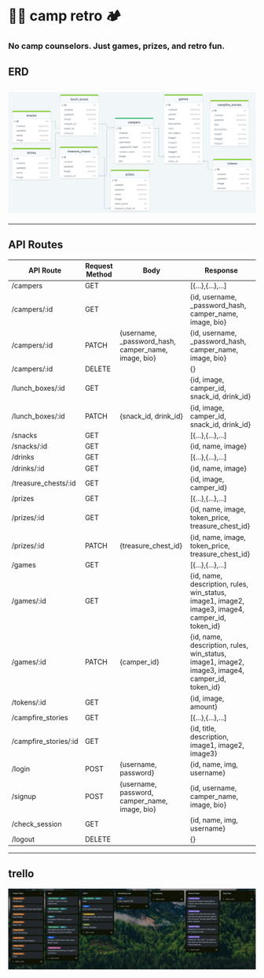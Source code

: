 # 🌲🌖 camp retro 🏕️

### No camp counselors. Just games, prizes, and retro fun.

## ERD

## <img src="images/ERD.png">

---

## API Routes

| API Route             | Request Method | Body                                                 | Response                                                                                        |
| --------------------- | -------------- | ---------------------------------------------------- | ----------------------------------------------------------------------------------------------- |
| /campers              | GET            |                                                      | [{...},{...},...]                                                                               |
| /campers/:id          | GET            |                                                      | {id, username, \_password_hash, camper_name, image, bio}                                        |
| /campers/:id          | PATCH          | {username, \_password_hash, camper_name, image, bio} | {id, username, \_password_hash, camper_name, image, bio}                                        |
| /campers/:id          | DELETE         |                                                      | {}                                                                                              |
| /lunch_boxes/:id      | GET            |                                                      | {id, image, camper_id, snack_id, drink_id}                                                      |
| /lunch_boxes/:id      | PATCH          | {snack_id, drink_id}                                 | {id, image, camper_id, snack_id, drink_id}                                                      |
| /snacks               | GET            |                                                      | [{...},{...},...]                                                                               |
| /snacks/:id           | GET            |                                                      | {id, name, image}                                                                               |
| /drinks               | GET            |                                                      | [{...},{...},...]                                                                               |
| /drinks/:id           | GET            |                                                      | {id, name, image}                                                                               |
| /treasure_chests/:id  | GET            |                                                      | {id, image, camper_id}                                                                          |
| /prizes               | GET            |                                                      | [{...},{...},...]                                                                               |
| /prizes/:id           | GET            |                                                      | {id, name, image, token_price, treasure_chest_id}                                               |
| /prizes/:id           | PATCH          | {treasure_chest_id}                                  | {id, name, image, token_price, treasure_chest_id}                                               |
| /games                | GET            |                                                      | [{...},{...},...]                                                                               |
| /games/:id            | GET            |                                                      | {id, name, description, rules, win_status, image1, image2, image3, image4, camper_id, token_id} |
| /games/:id            | PATCH          | {camper_id}                                          | {id, name, description, rules, win_status, image1, image2, image3, image4, camper_id, token_id} |
| /tokens/:id           | GET            |                                                      | {id, image, amount}                                                                             |
| /campfire_stories     | GET            |                                                      | [{...},{...},...]                                                                               |
| /campfire_stories/:id | GET            |                                                      | {id, title, description, image1, image2, image3}                                                |
| /login                | POST           | {username, password}                                 | {id, name, img, username}                                                                       |
| /signup               | POST           | {username, password, camper_name, image, bio}        | {id, username, camper_name, image, bio}                                                         |
| /check_session        | GET            |                                                      | {id, name, img, username}                                                                       |
| /logout               | DELETE         |                                                      | {}                                                                                              |

---

## trello

<img src="images/Trello.png">
